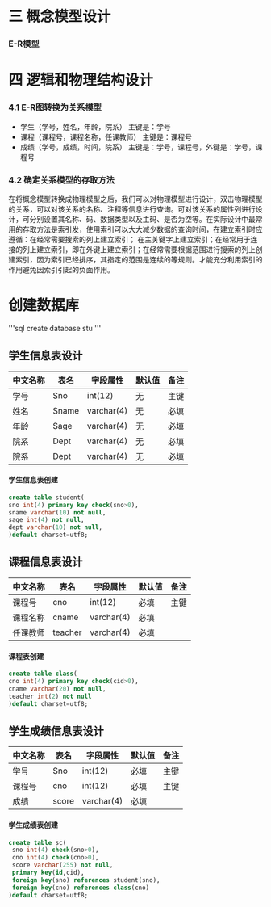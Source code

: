 # 三 概念模型设计
### E-R模型

# 四 逻辑和物理结构设计
### 4.1 E-R图转换为关系模型
- 学生（学号，姓名，年龄，院系） 主键是：学号
- 课程（课程号，课程名称，任课教师） 主键是：课程号
- 成绩（学号，成绩，时间，院系） 主键是：学号，课程号，外键是：学号，课程号

### 4.2 确定关系模型的存取方法
在将概念模型转换成物理模型之后，我们可以对物理模型进行设计，双击物理模型的关系，可以对该关系的名称、注释等信息进行查询。可对该关系的属性列进行设计，可分别设置其名称、码、数据类型以及主码、是否为空等。在实际设计中最常用的存取方法是索引发，使用索引可以大大减少数据的查询时间，在建立索引时应遵循：在经常需要搜索的列上建立索引；  在主关键字上建立索引；在经常用于连接的列上建立索引，即在外键上建立索引；在经常需要根据范围进行搜索的列上创建索引，因为索引已经排序，其指定的范围是连续的等规则。才能充分利用索引的作用避免因索引引起的负面作用。                                                  
# 创建数据库
'''sql
create database stu
'''


## 学生信息表设计
| 中文名称 | 表名 | 字段属性 | 默认值 | 备注 |
|---------|-----|---------|-------|------|
| 学号 | Sno | int(12) | 无 | 主键 |
| 姓名 | Sname | varchar(4) | 无  | 必填 |
| 年龄 | Sage | varchar(4) | 无  | 必填 |
| 院系 | Dept | varchar(4) | 无  | 必填 |
| 院系 | Dept | varchar(4) | 无  | 必填 |

 #### 学生信息表创建
  ```sql
create table student(
  sno int(4) primary key check(sno>0),
  sname varchar(10) not null,
  sage int(4) not null, 
  dept varchar(10) not null,
)default charset=utf8;
 ```

## 课程信息表设计
| 中文名称 | 表名 | 字段属性 | 默认值 | 备注 |
|---------|-----|---------|-------|------|
| 课程号 | cno | int(12) | 必填 | 主键 |
| 课程名称 | cname | varchar(4) | 必填 |  |
| 任课教师 | teacher | varchar(4) | 必填 |  |
 #### 课程表创建
 ```sql
 create table class( 
 cno int(4) primary key check(cid>0),
 cname varchar(20) not null,
 teacher int(2) not null
 )default charset=utf8;
 ```


## 学生成绩信息表设计
| 中文名称 | 表名 | 字段属性 | 默认值 | 备注 |
|---------|-----|---------|-------|------|
| 学号 | Sno | int(12) | 必填 | 主键 |
| 课程号 | cno | int(12) | 必填 |主键  |
| 成绩 | score | varchar(4) | 必填 |  |
 #### 学生成绩表创建
 ```sql
 create table sc( 
  sno int(4) check(sno>0),
  cno int(4) check(cno>0),
  score varchar(255) not null,
  primary key(id,cid),
  foreign key(sno) references student(sno),
  foreign key(cno) references class(cno)
 )default charset=utf8;
 ```

